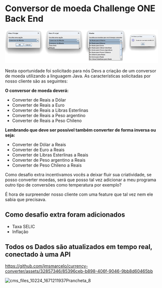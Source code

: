 # Conversor de moeda Challenge ONE Back End
![currency-converter-print](currency-converter-print.png)





Nesta oportunidade foi solicitado para nós Devs a criação de um conversor de moeda utilizando a linguagem Java. As características solicitadas por nosso cliente são as seguintes:

**O conversor de moeda deverá:**

  - Converter de Reais a Dólar
  - Converter de Reais a Euro
  - Converter de Reais a Libras Esterlinas
  - Converter de Reais a Peso argentino
  - Converter de Reais a Peso Chileno
     
**Lembrando que deve ser possível também converter de forma inversa ou seja:**

  - Converter de Dólar a Reais
  - Converter de Euro a Reais
  - Converter de Libras Esterlinas a Reais
  - Converter de Peso argentino a  Reais
  - Converter de Peso Chileno a Reais
       
Como desafio extra incentivamos vocês a deixar fluir sua criatividade, se posso converter moedas, será que posso tal vez adicionar a meu programa outro tipo de conversões como temperatura por exemplo?

É hora de surpreender nosso cliente com uma feature que tal vez nem ele sabia que precisava.

## Como desafio extra foram adicionados
  - Taxa SELIC
  - Inflação

## Todos os Dados são atualizados em tempo real, conectado à uma API

https://github.com/jmsmarcelo/currency-converter/assets/32857346/85396ceb-b898-406f-9046-9bb8d60465bb

![cms_files_10224_1671211937Prancheta_8](https://github.com/jmsmarcelo/currency-converter/assets/32857346/7a7e15ad-b8da-4534-a860-8beabd5b4636)
